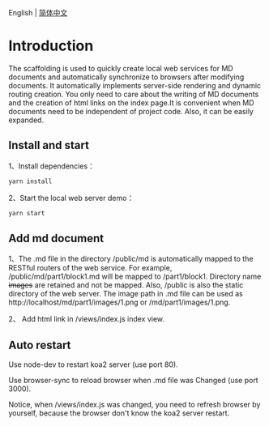 English | [简体中文](/leeguangxing/mdserver/blob/master/README.zh-cn.md)

# Introduction

The scaffolding is used to quickly create local web services for MD documents and automatically synchronize to browsers after modifying documents. It automatically implements server-side rendering and dynamic routing creation. You only need to care about the writing of MD documents and the creation of html links on the index page.It is convenient when MD documents need to be independent of project code. Also, it can be easily expanded.

## Install and start

1、Install dependencies：
```bash
yarn install
```
2、Start the local web server demo：
```bash
yarn start
```

## Add md document

1、The .md file in the directory /public/md is automatically mapped to the RESTful routers of the web service. For example, /public/md/part1/block1.md will be mapped to /part1/block1. Directory name ~~images~~ are retained and not be mapped. Also, /public is also the static directory of the web server. The image path in .md file can be used as http://localhost/md/part1/images/1.png or /md/part1/images/1.png.

2、 Add html link in /views/index.js index view.

## Auto restart

Use node-dev to restart koa2 server (use port 80).

Use browser-sync to reload browser when .md file was Changed (use port 3000).

Notice, when /views/index.js was changed, you need to refresh browser by yourself, because the browser don't know the koa2 server restart.
